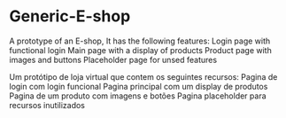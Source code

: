 # Generic-E-shop
A prototype of an E-shop, It has the following features: 
Login page with functional login
Main page with a display of products
Product page with images and buttons
Placeholder page for unsed features

Um protótipo de loja virtual que contem os seguintes recursos: 
Pagina de login com login funcional
Pagina principal com um display de produtos 
Pagina de um produto com imagens e botões
Pagina placeholder para recursos inutilizados 
